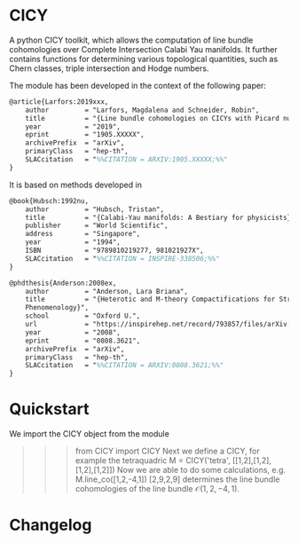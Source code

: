 # CICY
A python CICY toolkit, which allows the computation of line bundle cohomologies over Complete Intersection Calabi Yau manifolds. It further contains functions for determining various topological quantities, such as Chern classes, triple intersection and Hodge numbers.

The module has been developed in the context of the following paper:

```tex
@article{Larfors:2019xxx,
	author         = "Larfors, Magdalena and Schneider, Robin",
	title          = "{Line bundle cohomologies on CICYs with Picard number two}",
	year           = "2019",
	eprint         = "1905.XXXXX",
	archivePrefix  = "arXiv",
	primaryClass   = "hep-th",
	SLACcitation   = "%%CITATION = ARXIV:1905.XXXXX;%%"
}
````

It is based on methods developed in

```tex
@book{Hubsch:1992nu,
	author         = "Hubsch, Tristan",
	title          = "{Calabi-Yau manifolds: A Bestiary for physicists}",
	publisher      = "World Scientific",
	address        = "Singapore",
	year           = "1994",
	ISBN           = "9789810219277, 981021927X",
	SLACcitation   = "%%CITATION = INSPIRE-338506;%%"
}

@phdthesis{Anderson:2008ex,
	author         = "Anderson, Lara Briana",
	title          = "{Heterotic and M-theory Compactifications for String
	Phenomenology}",
	school         = "Oxford U.",
	url            = "https://inspirehep.net/record/793857/files/arXiv:0808.3621.pdf",
	year           = "2008",
	eprint         = "0808.3621",
	archivePrefix  = "arXiv",
	primaryClass   = "hep-th",
	SLACcitation   = "%%CITATION = ARXIV:0808.3621;%%"
}
````

# Quickstart
We import the CICY object from the module
>>> from CICY import CICY
Next we define a CICY, for example the tetraquadric
>>> M = CICY('tetra', [[1,2],[1,2],[1,2],[1,2]])
Now we are able to do some calculations, e.g.
>>> M.line_co([1,2,-4,1])
[2,9,2,9]
determines the line bundle cohomologies of the line bundle $\mathcal{O}(1,2,-4,1)$.


# Changelog
